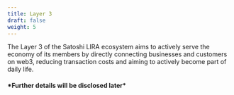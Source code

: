 ```yaml
---
title: Layer 3
draft: false
weight: 5
---
```


The Layer 3 of the Satoshi LIRA ecosystem aims to actively serve the economy of its members by directly connecting businesses and customers on web3, reducing transaction costs and aiming to actively become part of daily life.

 
 <h4>*Further details will be disclosed later*</h4>